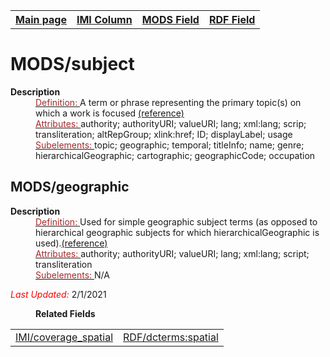 <!DOCTYPE html>
<html>

<body>
<table style="width:100%">
  <tr>
    <th><a href="index.md">Main page</a></th>
	<th><a href="IMI.md">IMI Column</a></th>
    <th><a href="MODS.md">MODS Field</a></th>
    <th><a href="RDF.md">RDF Field</a></th>
  </tr>
</table>



<h1>MODS/subject</h1>
<dl>
  <dt><b>Description</b></dt>
  <dd><ins><font color="brown">Definition: </font></ins>A term or phrase representing the primary topic(s) on which a work is focused <a href="https://www.loc.gov/standards/mods/userguide/subject.md">(reference)</a></dd>
  <dd><ins><font color="brown">Attributes: </font></ins>authority; authorityURI; valueURI; lang; xml:lang; scrip; transliteration; altRepGroup; xlink:href; ID; displayLabel; usage</dd>
  <dd><ins><font color="brown">Subelements: </font></ins>topic; geographic; temporal; titleInfo; name; genre; hierarchicalGeographic; cartographic; geographicCode; occupation</dd>
<h2>MODS/geographic</h2>
<dl>
  <dt><b>Description</b></dt>
 <dd><ins><font color="brown">Definition: </font></ins>Used for simple geographic subject terms (as opposed to hierarchical geographic subjects for which hierarchicalGeographic is used).<a href="https://www.loc.gov/standards/mods/userguide/subject.md#geographic">(reference)</a></dd>
  <dd><ins><font color="brown">Attributes: </font></ins>authority; authorityURI; valueURI; lang; xml:lang; script; transliteration</dd>
  <dd><ins><font color="brown">Subelements: </font></ins>N/A</dd>
	<p><font color="red"><i>Last Updated: </i></font>2/1/2021</p>
</dl>
<dl>
	<dd><b>Related Fields</b></dd>
		<table>
			<td><a href="coverage_spatial.md">IMI/coverage_spatial</a></td>
			<td><a href="rdf.spatial.md">RDF/dcterms:spatial</a></td>
		</table>
</dl>
</body>
</html>